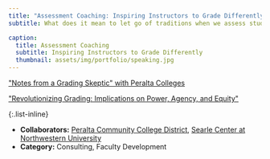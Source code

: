 ```yaml
---
title: "Assessment Coaching: Inspiring Instructors to Grade Differently"
subtitle: What does it mean to let go of traditions when we assess student learning?

caption:
  title: Assessment Coaching
  subtitle: Inspiring Instructors to Grade Differently
  thumbnail: assets/img/portfolio/speaking.jpg
---
```


["Notes from a Grading Skeptic" with Peralta Colleges](https://www.youtube.com/watch?v=YQubv_BnLjU)

["Revolutionizing Grading: Implications on Power, Agency, and Equity"](https://peer.asee.org/revolutionizing-grading-implications-on-power-agency-and-equity)

{:.list-inline}
- **Collaborators:** [Peralta Community College District](https://www.peralta.edu/), [Searle Center at Northwestern University](https://searle.northwestern.edu/)
- **Category:** Consulting, Faculty Development

